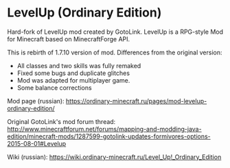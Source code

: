 # LevelUp (Ordinary Edition)
Hard-fork of LevelUp mod created by GotoLink. LevelUp is a RPG-style Mod for Minecraft based on MinecraftForge API. 

This is rebirth of 1.7.10 version of mod. Differences from the original version:
- All classes and two skills was fully remaked
- Fixed some bugs and duplicate glitches
- Mod was adapted for multiplayer game.
- Some balance corrections

Mod page (russian): https://ordinary-minecraft.ru/pages/mod-levelup-ordinary-edition/

Original GotoLink's mod forum thread: http://www.minecraftforum.net/forums/mapping-and-modding-java-edition/minecraft-mods/1287599-gotolink-updates-formivores-options-2015-08-01#Levelup

Wiki (russian): https://wiki.ordinary-minecraft.ru/Level_Up!_Ordinary_Edition

